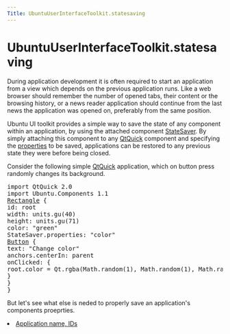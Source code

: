 ```yaml
---
Title: UbuntuUserInterfaceToolkit.statesaving
---
```


# UbuntuUserInterfaceToolkit.statesaving

<span class="subtitle"></span>
<!-- $$$statesaving.html-description -->
<p>During application development it is often required to start an application from a view which depends on the previous application runs. Like a web browser should remember the number of opened tabs, their content or the browsing history, or a news reader application should continue from the last news the application was opened on, preferably from the same position.</p>
<p>Ubuntu UI toolkit provides a simple way to save the state of any component within an application, by using the attached component <a href="Ubuntu.Components.StateSaver.md">StateSaver</a>. By simply attaching this component to any <a href="http://qt-project.org/doc/qt-5.3/qtquick-module.html">QtQuick</a> component and specifying the <a href="Ubuntu.Components.StateSaver.md#properties-prop">properties</a> to be saved, applications can be restored to any previous state they were before being closed.</p>
<p>Consider the following simple <a href="http://qt-project.org/doc/qt-5.3/qtquick-module.html">QtQuick</a> application, which on button press randomly changes its background.</p>
<pre class="qml">import QtQuick 2.0
import Ubuntu.Components 1.1
<span class="type"><a href="QtQuick.Rectangle.md">Rectangle</a></span> {
<span class="name">id</span>: <span class="name">root</span>
<span class="name">width</span>: <span class="name">units</span>.<span class="name">gu</span>(<span class="number">40</span>)
<span class="name">height</span>: <span class="name">units</span>.<span class="name">gu</span>(<span class="number">71</span>)
<span class="name">color</span>: <span class="string">&quot;green&quot;</span>
<span class="name">StateSaver</span>.properties: <span class="string">&quot;color&quot;</span>
<span class="type"><a href="Ubuntu.Components.Button.md">Button</a></span> {
<span class="name">text</span>: <span class="string">&quot;Change color&quot;</span>
<span class="name">anchors</span>.centerIn: <span class="name">parent</span>
<span class="name">onClicked</span>: {
<span class="name">root</span>.<span class="name">color</span> <span class="operator">=</span> <span class="name">Qt</span>.<span class="name">rgba</span>(<span class="name">Math</span>.<span class="name">random</span>(<span class="number">1</span>), <span class="name">Math</span>.<span class="name">random</span>(<span class="number">1</span>), <span class="name">Math</span>.<span class="name">random</span>(<span class="number">1</span>), <span class="number">1</span>);
}
}
}</pre>
<p>But let's see what else is neded to properly save an application's components proeprties.</p>
<!-- @@@statesaving.html -->
<p class="naviNextPrevious footerNavi">
<li><a class="nextPage" href="UbuntuUserInterfaceToolkit.statesaving1.md">Application name, IDs</a></li>
</p>
